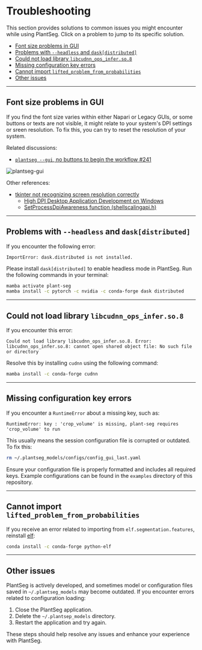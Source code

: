 # Troubleshooting <!-- omit in toc -->

This section provides solutions to common issues you might encounter while using PlantSeg. Click on a problem to jump to its specific solution.

* [Font size problems in GUI](#font-size-problems-in-gui)
* [Problems with `--headless` and `dask[distributed]`](#problems-with---headless-and-daskdistributed)
* [Could not load library `libcudnn_ops_infer.so.8`](#could-not-load-library-libcudnn_ops_inferso8)
* [Missing configuration key errors](#missing-configuration-key-errors)
* [Cannot import `lifted_problem_from_probabilities`](#cannot-import-lifted_problem_from_probabilities)
* [Other issues](#other-issues)

----

## Font size problems in GUI

If you find the font size varies within either Napari or Legacy GUIs, or some buttons or texts are not visible, it might relate to your system's DPI settings or sreen resolution. To fix this, you can try to reset the resolution of your system.

Related discussions:

* [`plantseg --gui`, no buttons to begin the workflow #241](https://github.com/kreshuklab/plant-seg/issues/241)

![plantseg-gui](https://github.com/kreshuklab/plant-seg/assets/17722010/af834274-4157-4fcc-bc58-665c3e73b197)

Other references:

* [tkinter not recognizing screen resolution correctly](https://stackoverflow.com/questions/36381225/tkinter-not-recognizing-screen-resolution-correctly)
  * [High DPI Desktop Application Development on Windows](https://learn.microsoft.com/en-us/windows/win32/hidpi/high-dpi-desktop-application-development-on-windows)
  * [SetProcessDpiAwareness function (shellscalingapi.h)](https://learn.microsoft.com/en-us/windows/win32/api/shellscalingapi/nf-shellscalingapi-setprocessdpiawareness#remarks)

----

## Problems with `--headless` and `dask[distributed]`

If you encounter the following error:

```plaintext
ImportError: dask.distributed is not installed.
```

Please install `dask[distributed]` to enable headless mode in PlantSeg. Run the following commands in your terminal:

```bash
mamba activate plant-seg
mamba install -c pytorch -c nvidia -c conda-forge dask distributed
```

----

## Could not load library `libcudnn_ops_infer.so.8`

If you encounter this error:

```plaintext
Could not load library libcudnn_ops_infer.so.8. Error: libcudnn_ops_infer.so.8: cannot open shared object file: No such file or directory
```

Resolve this by installing `cudnn` using the following command:

```bash
mamba install -c conda-forge cudnn
```

----

## Missing configuration key errors

If you encounter a `RuntimeError` about a missing key, such as:

```plaintext
RuntimeError: key : 'crop_volume' is missing, plant-seg requires 'crop_volume' to run
```

This usually means the session configuration file is corrupted or outdated. To fix this:

```bash
rm ~/.plantseg_models/configs/config_gui_last.yaml
```

Ensure your configuration file is properly formatted and includes all required keys. Example configurations can be found in the `examples` directory of this repository.

----

## Cannot import `lifted_problem_from_probabilities`

If you receive an error related to importing from `elf.segmentation.features`, reinstall [elf](https://github.com/constantinpape/elf):

```bash
conda install -c conda-forge python-elf
```

----

## Other issues

PlantSeg is actively developed, and sometimes model or configuration files saved in `~/.plantseg_models` may become outdated. If you encounter errors related to configuration loading:

1. Close the PlantSeg application.
2. Delete the `~/.plantsep_models` directory.
3. Restart the application and try again.

These steps should help resolve any issues and enhance your experience with PlantSeg.
